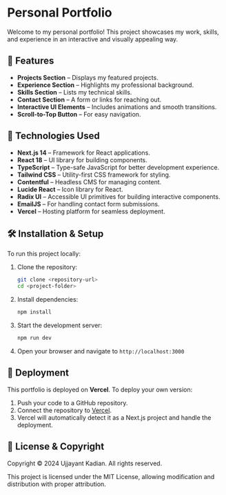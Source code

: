 # Personal Portfolio

Welcome to my personal portfolio! This project showcases my work, skills, and experience in an interactive and visually appealing way.

## 🌟 Features

- **Projects Section** – Displays my featured projects.
- **Experience Section** – Highlights my professional background.
- **Skills Section** – Lists my technical skills.
- **Contact Section** – A form or links for reaching out.
- **Interactive UI Elements** – Includes animations and smooth transitions.
- **Scroll-to-Top Button** – For easy navigation.

## 🚀 Technologies Used

- **Next.js 14** – Framework for React applications.
- **React 18** – UI library for building components.
- **TypeScript** – Type-safe JavaScript for better development experience.
- **Tailwind CSS** – Utility-first CSS framework for styling.
- **Contentful** – Headless CMS for managing content.
- **Lucide React** – Icon library for React.
- **Radix UI** – Accessible UI primitives for building interactive components.
- **EmailJS** – For handling contact form submissions.
- **Vercel** – Hosting platform for seamless deployment.

## 🛠️ Installation & Setup

To run this project locally:

1. Clone the repository:
   ```bash
   git clone <repository-url>
   cd <project-folder>
   ```
2. Install dependencies:
   ```bash
   npm install
   ```
3. Start the development server:
   ```bash
   npm run dev
   ```
4. Open your browser and navigate to `http://localhost:3000`

## 🚀 Deployment
This portfolio is deployed on **Vercel**. To deploy your own version:

1. Push your code to a GitHub repository.
2. Connect the repository to [Vercel](https://vercel.com/).
3. Vercel will automatically detect it as a Next.js project and handle the deployment.



## 📜 License & Copyright
Copyright © 2024 Ujjayant Kadian. All rights reserved.

This project is licensed under the MIT License, allowing modification and distribution with proper attribution.


